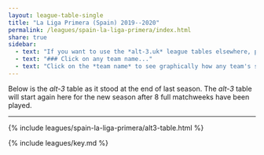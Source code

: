 ```yaml
---
layout: league-table-single
title: "La Liga Primera (Spain) 2019--2020"
permalink: /leagues/spain-la-liga-primera/index.html
share: true
sidebar:
  - text: "If you want to use the *alt-3.uk* league tables elsewhere, please be sure to read the [License and Disclaimer](/about/license) page first."
  - text: "### Click on any team name..."
  - text: "Click on the *team name* to see graphically how any team's schedule strength evolves through the season."
---
```


Below is the _alt-3_ table as it stood at the end of last season. The _alt-3_ table will start again here for the new season after 8 full matchweeks have been played.

-----

<!-- This page will normally be updated at 23:05 (London time) on match days. -->

{% include leagues/spain-la-liga-primera/alt3-table.html %}

{% include leagues/key.md %}
